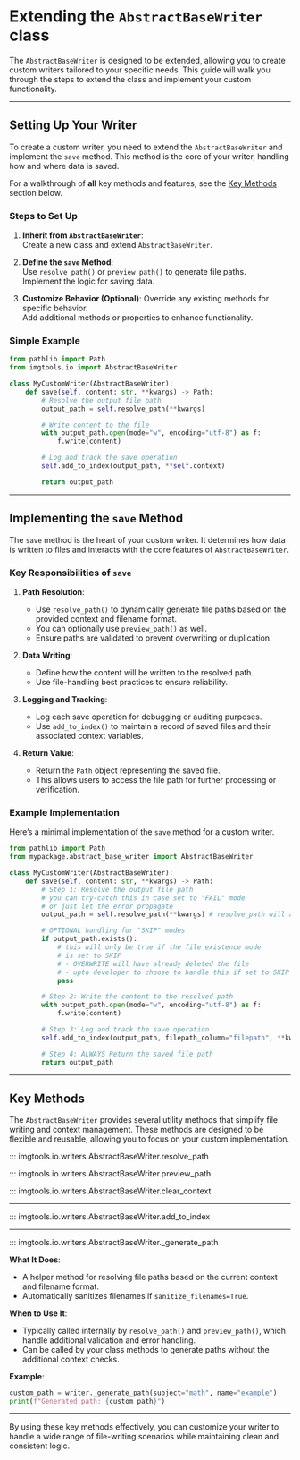 # Extending the `AbstractBaseWriter` class

The `AbstractBaseWriter` is designed to be extended, allowing you to create custom
writers tailored to your specific needs. This guide will walk you through the
steps to extend the class and implement your custom functionality.

---

## Setting Up Your Writer

To create a custom writer, you need to extend the `AbstractBaseWriter` and
implement the `save` method. This method is the core of your writer, handling
how and where data is saved.

For a walkthrough of **all** key methods and features, see the
[Key Methods](#key-methods) section below.

### Steps to Set Up

1. **Inherit from `AbstractBaseWriter`**:  
   Create a new class and extend `AbstractBaseWriter`.

2. **Define the `save` Method**:  
  Use `resolve_path()` or `preview_path()` to generate file paths.  
  Implement the logic for saving data.  

3. **Customize Behavior (Optional)**:
  Override any existing methods for specific behavior.  
  Add additional methods or properties to enhance functionality.  

### Simple Example

```python
from pathlib import Path
from imgtools.io import AbstractBaseWriter

class MyCustomWriter(AbstractBaseWriter):
    def save(self, content: str, **kwargs) -> Path:
        # Resolve the output file path
        output_path = self.resolve_path(**kwargs)

        # Write content to the file
        with output_path.open(mode="w", encoding="utf-8") as f:
            f.write(content)

        # Log and track the save operation
        self.add_to_index(output_path, **self.context)

        return output_path
```

---

## Implementing the `save` Method

The `save` method is the heart of your custom writer. It determines how data
is written to files and interacts with the core features of `AbstractBaseWriter`.

### Key Responsibilities of `save`

1. **Path Resolution**:

    - Use `resolve_path()` to dynamically generate file paths based on the provided
        context and filename format.
    - You can optionally use `preview_path()` as well.
    - Ensure paths are validated to prevent overwriting or duplication.

2. **Data Writing**:  
  
    - Define how the content will be written to the resolved path.  
    - Use file-handling best practices to ensure reliability.

3. **Logging and Tracking**:  
  
    - Log each save operation for debugging or auditing purposes.  
    - Use `add_to_index()` to maintain a record of saved files and their associated
        context variables.

4. **Return Value**:  
  
    - Return the `Path` object representing the saved file.  
    - This allows users to access the file path for further processing or verification.

### Example Implementation

Here’s a minimal implementation of the `save` method for a custom writer.

```python
from pathlib import Path
from mypackage.abstract_base_writer import AbstractBaseWriter

class MyCustomWriter(AbstractBaseWriter):
    def save(self, content: str, **kwargs) -> Path:
        # Step 1: Resolve the output file path
        # you can try-catch this in case set to "FAIL" mode
        # or just let the error propagate
        output_path = self.resolve_path(**kwargs) # resolve_path will always return the path

        # OPTIONAL handling for "SKIP" modes
        if output_path.exists():
            # this will only be true if the file existence mode
            # is set to SKIP
            # - OVERWRITE will have already deleted the file
            # - upto developer to choose to handle this if set to SKIP
            pass

        # Step 2: Write the content to the resolved path
        with output_path.open(mode="w", encoding="utf-8") as f:
            f.write(content)

        # Step 3: Log and track the save operation
        self.add_to_index(output_path, filepath_column="filepath", **kwargs)

        # Step 4: ALWAYS Return the saved file path
        return output_path
```

---

## Key Methods

The `AbstractBaseWriter` provides several utility methods that simplify file writing
and context management. These methods are designed to be flexible and reusable,
allowing you to focus on your custom implementation.

<!-- 
**old examples**:

For the descriptions below, lets consider this subclass of `AbstractBaseWriter`:

```python
from imgtools.io.abstract_base_writer import AbstractBaseWriter

class ReportCardWriter(AbstractBaseWriter):
    def save(self, content: str, **kwargs) -> Path:
        output_path = self.resolve_path(**kwargs)
        with output_path.open(mode="w", encoding="utf-8") as f:
            f.write(content)
        self.add_to_index(output_path)
        return output_path
```

We will demonstrate the methods using this instantiated writer:

```python
writer = ReportCardWriter(
  root_dir="./results/outputs", 
  filename_format="{subject}/{name}_report.txt",
)
```

```python
if writer.preview_path(subject="math", name="JohnDoe") is None:
    print("File already exists, skipping computation.")
else:
    print("Proceed with computation.")

...
# no need to pass in the context variables again
output_path = writer.save(content="Hello, world!")
print(output_path)
# 'results/outputs/math/JohnDoe_report.txt'
``` 

-->

::: imgtools.io.writers.AbstractBaseWriter.resolve_path

::: imgtools.io.writers.AbstractBaseWriter.preview_path

::: imgtools.io.writers.AbstractBaseWriter.clear_context

---

::: imgtools.io.writers.AbstractBaseWriter.add_to_index


---

::: imgtools.io.writers.AbstractBaseWriter._generate_path

**What It Does**:

- A helper method for resolving file paths based on the current context and
  filename format.  
- Automatically sanitizes filenames if `sanitize_filenames=True`.

**When to Use It**:

- Typically called internally by `resolve_path()` and `preview_path()`, which handle
  additional validation and error handling.
- Can be called by your class methods to generate paths without the additional
  context checks.

**Example**:

```python
custom_path = writer._generate_path(subject="math", name="example")
print(f"Generated path: {custom_path}")
```

---

By using these key methods effectively, you can customize your writer to handle
a wide range of file-writing scenarios while maintaining clean and consistent
logic.
